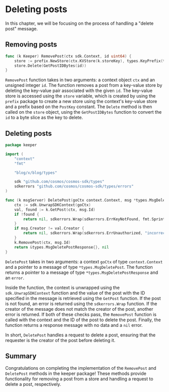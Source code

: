 # Deleting posts

In this chapter, we will be focusing on the process of handling a "delete post"
message.

## Removing posts

```go title="x/blog/keeper/post.go"
func (k Keeper) RemovePost(ctx sdk.Context, id uint64) {
	store := prefix.NewStore(ctx.KVStore(k.storeKey), types.KeyPrefix(types.PostKey))
	store.Delete(GetPostIDBytes(id))
}
```

`RemovePost` function takes in two arguments: a context object `ctx` and an
unsigned integer `id`. The function removes a post from a key-value store by
deleting the key-value pair associated with the given `id`. The key-value store
is accessed using the `store` variable, which is created by using the `prefix`
package to create a new store using the context's key-value store and a prefix
based on the `PostKey` constant. The `Delete` method is then called on the
`store` object, using the `GetPostIDBytes` function to convert the `id` to a
byte slice as the key to delete.

## Deleting posts

```go title="x/blog/keeper/msg_server_delete_post.go"
package keeper

import (
	"context"
	"fmt"

	"blog/x/blog/types"

	sdk "github.com/cosmos/cosmos-sdk/types"
	sdkerrors "github.com/cosmos/cosmos-sdk/types/errors"
)

func (k msgServer) DeletePost(goCtx context.Context, msg *types.MsgDeletePost) (*types.MsgDeletePostResponse, error) {
	ctx := sdk.UnwrapSDKContext(goCtx)
	val, found := k.GetPost(ctx, msg.Id)
	if !found {
		return nil, sdkerrors.Wrap(sdkerrors.ErrKeyNotFound, fmt.Sprintf("key %d doesn't exist", msg.Id))
	}
	if msg.Creator != val.Creator {
		return nil, sdkerrors.Wrap(sdkerrors.ErrUnauthorized, "incorrect owner")
	}
	k.RemovePost(ctx, msg.Id)
	return &types.MsgDeletePostResponse{}, nil
}
```

`DeletePost` takes in two arguments: a context `goCtx` of type `context.Context`
and a pointer to a message of type `*types.MsgDeletePost`. The function returns
a pointer to a message of type `*types.MsgDeletePostResponse` and an `error`.

Inside the function, the context is unwrapped using the `sdk.UnwrapSDKContext`
function and the value of the post with the ID specified in the message is
retrieved using the `GetPost` function. If the post is not found, an error is
returned using the `sdkerrors.Wrap` function. If the creator of the message does
not match the creator of the post, another error is returned. If both of these
checks pass, the `RemovePost` function is called with the context and the ID of
the post to delete the post. Finally, the function returns a response message
with no data and a `nil` error.

In short, `DeletePost` handles a request to delete a post, ensuring that the
requester is the creator of the post before deleting it.

## Summary

Congratulations on completing the implementation of the `RemovePost` and
`DeletePost` methods in the keeper package! These methods provide functionality
for removing a post from a store and handling a request to delete a post,
respectively.